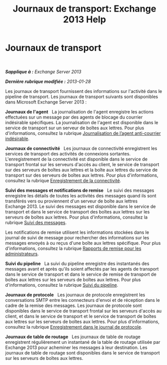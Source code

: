 ﻿---
title: 'Journaux de transport: Exchange 2013 Help'
TOCTitle: Journaux de transport
ms:assetid: f8cf635d-60c2-4aa3-9c06-244c29942cba
ms:mtpsurl: https://technet.microsoft.com/fr-fr/library/Dd302434(v=EXCHG.150)
ms:contentKeyID: 50479593
ms.date: 04/24/2018
mtps_version: v=EXCHG.150
ms.translationtype: HT
---

# Journaux de transport

 

_**Sapplique à :** Exchange Server 2013_

_**Dernière rubrique modifiée :** 2013-01-28_

Les journaux de transport fournissent des informations sur l'activité dans le pipeline de transport. Les journaux de transport suivants sont disponibles dans Microsoft Exchange Server 2013 :

**Journaux de l'agent**   La journalisation de l'agent enregistre les actions effectuées sur un message par des agents de blocage du courrier indésirable spécifiques. La journalisation de l'agent est disponible dans le service de transport sur un serveur de boîtes aux lettres. Pour plus d'informations, consultez la rubrique [Journalisation de l’agent anti-courrier indésirable](anti-spam-agent-logging-exchange-2013-help.md).

**Journaux de connectivité**   Les journaux de connectivité enregistrent les services de transport des activités de connexions sortantes. L'enregistrement de la connectivité est disponible dans le service de transport frontal sur les serveurs d'accès au client, le service de transport sur ​​des serveurs de boîtes aux lettres et la boîte aux lettres du service de transport sur ​​des serveurs de boîtes aux lettres. Pour plus d'informations, consultez la rubrique [Enregistrement de la connectivité](connectivity-logging-exchange-2013-help.md).

**Suivi des messages et notifications de remise**   Le suivi des messages enregistre les détails de toutes les activités des messages quand ils sont transférés vers ou proviennent d'un serveur de boîte aux lettres Exchange 2013. Le suivi des messages est disponible dans le service de transport et dans le service de transport des boîtes aux lettres sur les serveurs de boîtes aux lettres. Pour plus d'informations, consultez la rubrique [Suivi des messages](message-tracking-exchange-2013-help.md).

Les notifications de remise utilisent les informations stockées dans le journal de suivi de message pour rechercher des informations sur les messages envoyés à ou reçus d'une boîte aux lettres spécifique. Pour plus d'informations, consultez la rubrique [Rapports de remise pour les administrateurs](delivery-reports-for-administrators-exchange-2013-help.md).

**Suivi du pipeline**   La suivi du pipeline enregistre des instantanés des messages avant et après qu'ils soient affectés par les agents de transport dans le service de transport et dans le service de remise de transport de boîtes aux lettres sur les serveurs de boîtes aux lettres. Pour plus d'informations, consultez la rubrique [Suivi du pipeline](pipeline-tracing-exchange-2013-help.md).

**Journaux de protocole**   Les journaux de protocole enregistrent les conversations SMTP entre les connecteurs d'envoi et de réception dans le cadre de la remise des messages. Les journaux de protocole sont disponibles dans le service de transport frontal sur les serveurs d'accès au client, et dans le service de transport et le service de transport de boîtes aux lettres sur ​​les serveurs de boîtes aux lettres. Pour plus d'informations, consultez la rubrique [Enregistrement dans le journal de protocole](protocol-logging-exchange-2013-help.md).

**Journaux de table de routage**   Les journaux de table de routage enregistrent régulièrement un instantané de la table de routage utilisée par Exchange 2013 pour acheminer les messages à leur destination. Les journaux de table de routage sont disponibles dans le service de transport sur les serveurs de boîtes aux lettres.

